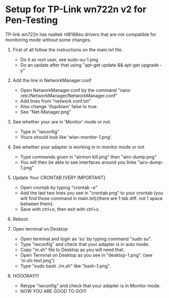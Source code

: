 # Setup for TP-Link wn722n v2 for Pen-Testing

TP-link wn722n has realtek rtl8188eu drivers that are not compatible for monitoring mode without some changes.

1. First of all follow the instructions on the main.txt file.
    -   Do it as root user, see sudo-su-1.png
    -   Do an update after that using "apt-get update && apt-get upgrade -y" 

2. Add the line in NetworkManager.conf 
    -   Open NetworkManager.conf by the command "nano /etc/NetworkManager/NetworkManager.conf"
    -   Add lines from "network conf.txt" 
    -   Also change 'ifupdown' false to true.
    -   See "Net-Manager.png"
   
3. See whether your are in 'Monitor' mode or not.
    -   Type in "iwconfig"
    -   Yours should look like 'wlan-monitor-1.png'.

4.  See whether your adapter is working in in monitor mode or not
    -   Type commands given in "airmon kill.png" then "airo-dump.png"
    -   You will then be able to see interfaces around you linke "airo-dump-1.png"
    
5.  Update Your CRONTAB [VERY IMPORTANT]
    -   Open crontab by typing "crontab -e"
    -   Add the last two lines you see in "crontab.png" to your crontab (you will find those command in main.txt){there are 1 tab diff. not 1 space between them}.
    -   Save with ctrl+o, then exit with ctrl+x.
    
6.  Reboot

7.  Open terminal on Desktop 
    -   Open terminal and login as 'su' by typing command "sudo su".
    -   Type "iwconfig" and check that your adapter is in auto mode.
    -   Copy "m.sh" file to Desktop as you will need that.
    -   Open Terminal on Desktop as you see in "desktop-1.png". {see 'm.sh-text.png'}
    -   Type "sudo bash ./m.sh" like "bash-1.png".
   
8. HOOORAY!!! 
    -   Retype "iwconfig" and check that your adapter is in Monitor mode.
    -   NOW YOU ARE GOOD TO GO!!!






